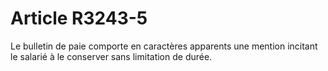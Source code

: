 # Article R3243-5

  
Le bulletin de paie comporte en caractères apparents une mention incitant le salarié à le conserver sans limitation de durée.